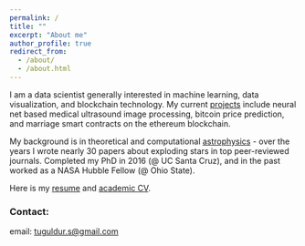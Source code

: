 ```yaml
---
permalink: /
title: ""
excerpt: "About me"
author_profile: true
redirect_from:
  - /about/
  - /about.html
---
```


I am a data scientist generally interested in machine learning, data visualization, and blockchain technology. My current [projects](/datsci/) include neural net based medical ultrasound image processing, bitcoin price prediction, and marriage smart contracts on the ethereum blockchain.

My background is in theoretical and computational [astrophysics](/astro/) - over the years I wrote nearly 30 papers about exploding stars in top peer-reviewed journals. Completed my PhD in 2016 (@ UC Santa Cruz), and in the past worked as a NASA Hubble Fellow (@ Ohio State).

Here is my [resume]() and [academic CV]().

### Contact:
email: tuguldur.s@gmail.com
